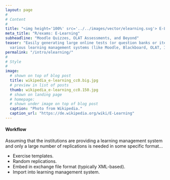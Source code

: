 ```yaml
---
layout: page
#
# Content
#
title: "<img height='100%' src='../../images/vector/elearning.svg'> E-Learning"
meta_title: "R/exams: E-Learning"
subheadline: "Moodle Quizzes, OLAT Assessments, and Beyond"
teaser: "Easily generating large online tests (or question banks or item pools) for
  various learning management systems (like Moodle, Blackboard, OLAT, Ilias, ...)."
permalink: "/intro/elearning/"
#
# Style
#
image:
  # shown on top of blog post
  title: wikipedia_e-learning_cc0.big.jpg
  # preview in list of posts
  thumb: wikipedia_e-learning_cc0.150.jpg
  # shown on landing page
  # homepage:
  # shown under image on top of blog post
  caption: "Photo from Wikipedia."
  caption_url: "https://de.wikipedia.org/wiki/E-Learning"
---
```


#### Workflow

Assuming that the institutions are providing a learning management system and
only a large number of replications is needed in some specific format...

- Exercise templates.
- Random replications.
- Embed in exchange file format (typically XML-based).
- Import into learning management system.
